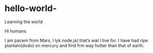 # hello-world-
Learning the world

Hi humans

I am pacem from Mars, I lyk node.js( that’s wat I live for.
I have had ripe plantain(dodo) on mercury and find frm way hotter than that of earth. 
